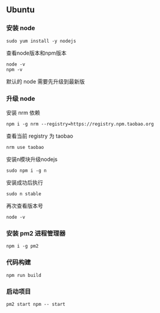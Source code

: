 Ubuntu
-----
### 安装 node
```
sudo yum install -y nodejs
```
查看node版本和npm版本
```
node -v
npm -v
```
默认的 node 需要先升级到最新版

### 升级 node
安装 nrm 依赖
```
npm i -g nrm --registry=https://registry.npm.taobao.org
```
查看当前 registry 为 taobao
```
nrm use taobao
```
安装n模块升级nodejs
```apple js
sudo npm i -g n
```
安装成功后执行
```apple js
sudo n stable
```
再次查看版本号
```apple js
node -v
```

### 安装 pm2 进程管理器
```
npm i -g pm2
```
### 代码构建
```
npm run build
```

### 启动项目
```
pm2 start npm -- start 
```